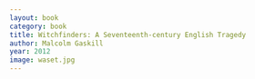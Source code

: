 ```yaml
---
layout: book
category: book
title: Witchfinders: A Seventeenth-century English Tragedy
author: Malcolm Gaskill
year: 2012
image: waset.jpg
---
```

